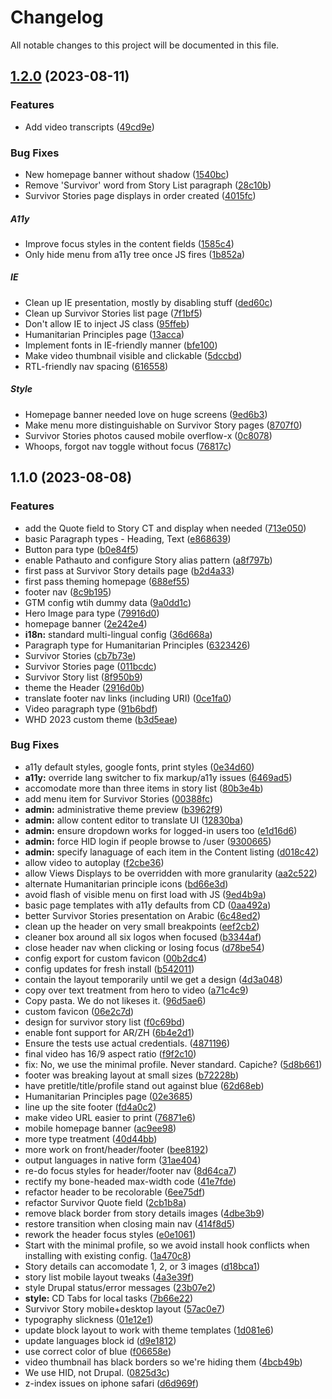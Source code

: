 <!--- BEGIN HEADER -->
# Changelog

All notable changes to this project will be documented in this file.
<!--- END HEADER -->

## [1.2.0](https://github.com/UN-OCHA/whd-2023-site/compare/v1.1.0...v1.2.0) (2023-08-11)

### Features

* Add video transcripts ([49cd9e](https://github.com/UN-OCHA/whd-2023-site/commit/49cd9ea42709d7789ab963b24a1f50b199dcbede))

### Bug Fixes

* New homepage banner without shadow ([1540bc](https://github.com/UN-OCHA/whd-2023-site/commit/1540bc7d6c987608ebee778201da2d06bc4f2e58))
* Remove 'Survivor' word from Story List paragraph ([28c10b](https://github.com/UN-OCHA/whd-2023-site/commit/28c10bdce3bb9421456d0d6b72952fee65211058))
* Survivor Stories page displays in order created ([4015fc](https://github.com/UN-OCHA/whd-2023-site/commit/4015fc0da510dbbbfeaa0009ff6a0c06895d4673))

##### A11y

* Improve focus styles in the content fields ([1585c4](https://github.com/UN-OCHA/whd-2023-site/commit/1585c44e89350e0f42245a89ab0332791b3ff104))
* Only hide menu from a11y tree once JS fires ([1b852a](https://github.com/UN-OCHA/whd-2023-site/commit/1b852a67da6f3edec68a82ad8e4921624b3a69f1))

##### IE

* Clean up IE presentation, mostly by disabling stuff ([ded60c](https://github.com/UN-OCHA/whd-2023-site/commit/ded60ce186758e61db4b32fafc51ccdb79602c18))
* Clean up Survivor Stories list page ([7f1bf5](https://github.com/UN-OCHA/whd-2023-site/commit/7f1bf5f95e8228af1fdb0cf14be003918fe083cc))
* Don't allow IE to inject JS class ([95ffeb](https://github.com/UN-OCHA/whd-2023-site/commit/95ffeb314f0e330d3e72ab519590796d642ba6f0))
* Humanitarian Principles page ([13acca](https://github.com/UN-OCHA/whd-2023-site/commit/13acca37a644d756c5777c580423cce26336fb6c))
* Implement fonts in IE-friendly manner ([bfe100](https://github.com/UN-OCHA/whd-2023-site/commit/bfe100b9d52a6e2b1cc4cf5fe8ea6bb75bc90ce3))
* Make video thumbnail visible and clickable ([5dccbd](https://github.com/UN-OCHA/whd-2023-site/commit/5dccbdf82604e29418f1b20cc246d952e6497a74))
* RTL-friendly nav spacing ([616558](https://github.com/UN-OCHA/whd-2023-site/commit/61655897b19dd9ee8283af4cf83ceb837ec517ec))

##### Style

* Homepage banner needed love on huge screens ([9ed6b3](https://github.com/UN-OCHA/whd-2023-site/commit/9ed6b312f8e3925827010b02111fa98ed2391b47))
* Make menu more distinguishable on Survivor Story pages ([8707f0](https://github.com/UN-OCHA/whd-2023-site/commit/8707f0301f2b1625646bb0885113e2b8bc340ccf))
* Survivor Stories photos caused mobile overflow-x ([0c8078](https://github.com/UN-OCHA/whd-2023-site/commit/0c807870ced00d908f93c51a9439385bd1422f64))
* Whoops, forgot nav toggle without focus ([76817c](https://github.com/UN-OCHA/whd-2023-site/commit/76817cdd38cc79533d28a3f2534f93e75cb0138f))


## 1.1.0 (2023-08-08)


### Features

* add the Quote field to Story CT and display when needed ([713e050](https://github.com/UN-OCHA/whd-2023-site/commit/713e0504f2611d2f8e5ae8ff24e555b406cb89c5))
* basic Paragraph types - Heading, Text ([e868639](https://github.com/UN-OCHA/whd-2023-site/commit/e868639c75c8ac4f2bb751ddb15a8281359aae44))
* Button para type ([b0e84f5](https://github.com/UN-OCHA/whd-2023-site/commit/b0e84f5d6578d5bde4651c7b7be21cd65c5bdb72))
* enable Pathauto and configure Story alias pattern ([a8f797b](https://github.com/UN-OCHA/whd-2023-site/commit/a8f797bb8a18b321d56d9e74386b11fe2bdd4bf0))
* first pass at Survivor Story details page ([b2d4a33](https://github.com/UN-OCHA/whd-2023-site/commit/b2d4a33c3d45bf97307e33c38bc68a39295a47eb))
* first pass theming homepage ([688ef55](https://github.com/UN-OCHA/whd-2023-site/commit/688ef55d88b6bc84bb29852d803763556a7ba915))
* footer nav ([8c9b195](https://github.com/UN-OCHA/whd-2023-site/commit/8c9b19541a3ff70e48002562252d9e8ab87f3d2e))
* GTM config wtih dummy data ([9a0dd1c](https://github.com/UN-OCHA/whd-2023-site/commit/9a0dd1c4ef585d6cb7d23423716ee7b3f80e5f1f))
* Hero Image para type ([79916d0](https://github.com/UN-OCHA/whd-2023-site/commit/79916d0117c6d2ac43353b0b59fcfe9cc8734b6b))
* homepage banner ([2e242e4](https://github.com/UN-OCHA/whd-2023-site/commit/2e242e49e58e494faaf84e36254d25c2db93ff83))
* **i18n:** standard multi-lingual config ([36d668a](https://github.com/UN-OCHA/whd-2023-site/commit/36d668a2d4d2aaa374aec59937951aeafa5c5470))
* Paragraph type for Humanitarian Principles ([6323426](https://github.com/UN-OCHA/whd-2023-site/commit/63234262fdb547b847b607760618823a1ed44fd5))
* Survivor Stories ([cb7b73e](https://github.com/UN-OCHA/whd-2023-site/commit/cb7b73edbc471dff96c0c7f3e25fea0d5ea4cfcc))
* Survivor Stories page ([011bcdc](https://github.com/UN-OCHA/whd-2023-site/commit/011bcdc826b83551035f126e3933340f3c7566c6))
* Survivor Story list ([8f950b9](https://github.com/UN-OCHA/whd-2023-site/commit/8f950b9d7daf77ebc0d04d2d0a6eb8b94d611929))
* theme the Header ([2916d0b](https://github.com/UN-OCHA/whd-2023-site/commit/2916d0bb52dadfa14a8a4449f42882f32fb2115b))
* translate footer nav links (including URI) ([0ce1fa0](https://github.com/UN-OCHA/whd-2023-site/commit/0ce1fa0868d31ce2f2f3b35155112f66d25d200b))
* Video paragraph type ([91b6bdf](https://github.com/UN-OCHA/whd-2023-site/commit/91b6bdfb5690c3f42f380690a91e95e997399303))
* WHD 2023 custom theme ([b3d5eae](https://github.com/UN-OCHA/whd-2023-site/commit/b3d5eaebb9efe1b8905ab52f97b80dc2bb4c11fc))


### Bug Fixes

* a11y default styles, google fonts, print styles ([0e34d60](https://github.com/UN-OCHA/whd-2023-site/commit/0e34d606073f01bce74914bb788d67556842c44e))
* **a11y:** override lang switcher to fix markup/a11y issues ([6469ad5](https://github.com/UN-OCHA/whd-2023-site/commit/6469ad545032d4d2f1c9b9ebe92989d7a13c0000))
* accomodate more than three items in story list ([80b3e4b](https://github.com/UN-OCHA/whd-2023-site/commit/80b3e4b4a2805c0ed74238077b7b6690821f3e9e))
* add menu item for Survivor Stories ([00388fc](https://github.com/UN-OCHA/whd-2023-site/commit/00388fcdf87269f921a15cfc65ff768a51717bd6))
* **admin:** administrative theme preview ([b3962f9](https://github.com/UN-OCHA/whd-2023-site/commit/b3962f9efbf5b635d56ae658bdf957a4eb979807))
* **admin:** allow content editor to translate UI ([12830ba](https://github.com/UN-OCHA/whd-2023-site/commit/12830ba99ae274a9c9396940831ad512d46b27ca))
* **admin:** ensure dropdown works for logged-in users too ([e1d16d6](https://github.com/UN-OCHA/whd-2023-site/commit/e1d16d6616ac01fa331112155d0e2a6236508d19))
* **admin:** force HID login if people browse to /user ([9300665](https://github.com/UN-OCHA/whd-2023-site/commit/93006656e73ec7bb8663a470e6a8b4d648a8a162))
* **admin:** specify lanaguage of each item in the Content listing ([d018c42](https://github.com/UN-OCHA/whd-2023-site/commit/d018c4228cac34e2651ddcc6bb0b59460a810d17))
* allow video to autoplay ([f2cbe36](https://github.com/UN-OCHA/whd-2023-site/commit/f2cbe3616ced9755561fc90fb9a5b3bc56eb49f0))
* allow Views Displays to be overridden with more granularity ([aa2c522](https://github.com/UN-OCHA/whd-2023-site/commit/aa2c522fc6ac1ade6e40493f74312c3ad337b38e))
* alternate Humanitarian principle icons ([bd66e3d](https://github.com/UN-OCHA/whd-2023-site/commit/bd66e3d87051d88a44c4d26516b557970e1ec52b))
* avoid flash of visible menu on first load with JS ([9ed4b9a](https://github.com/UN-OCHA/whd-2023-site/commit/9ed4b9ab785cdd9e14f159ca73fc9c2cedd6eecd))
* basic page templates with a11y defaults from CD ([0aa492a](https://github.com/UN-OCHA/whd-2023-site/commit/0aa492ae513cb144f2e1ee2bc053f41bc66fcba7))
* better Survivor Stories presentation on Arabic ([6c48ed2](https://github.com/UN-OCHA/whd-2023-site/commit/6c48ed258213fc8df231c31da76bd40632b354c5))
* clean up the header on very small breakpoints ([eef2cb2](https://github.com/UN-OCHA/whd-2023-site/commit/eef2cb24164ced4b3533e6a99650d81ccfa9bd46))
* cleaner box around all six logos when focused ([b3344af](https://github.com/UN-OCHA/whd-2023-site/commit/b3344af5fc399ff265775d37604c131c5e58cc46))
* close header nav when clicking or losing focus ([d78be54](https://github.com/UN-OCHA/whd-2023-site/commit/d78be543a4826df06bedb252ff408e1e29587f70))
* config export for custom favicon ([00b2dc4](https://github.com/UN-OCHA/whd-2023-site/commit/00b2dc4be1ec1e91581bbe11a12a018dbe936126))
* config updates for fresh install ([b542011](https://github.com/UN-OCHA/whd-2023-site/commit/b542011cdf106af02aab28d9d5af9bb372c4b029))
* contain the layout temporarily until we get a design ([4d3a048](https://github.com/UN-OCHA/whd-2023-site/commit/4d3a0484f0f113a4f3b9c1cfa9cf1aaca3fe0259))
* copy over text treatment from hero to video ([a71c4c9](https://github.com/UN-OCHA/whd-2023-site/commit/a71c4c9b44a53fdb0b8b2914dbdcf8beb6bd5d16))
* Copy pasta. We do not likeses it. ([96d5ae6](https://github.com/UN-OCHA/whd-2023-site/commit/96d5ae63f6e522b3ca22af29250e83bc20d480fe))
* custom favicon ([06e2c7d](https://github.com/UN-OCHA/whd-2023-site/commit/06e2c7dd5969a38a2ab837bf34be3b0ddb7ccc46))
* design for survivor story list ([f0c69bd](https://github.com/UN-OCHA/whd-2023-site/commit/f0c69bd91dddd4ca7868158ca748c57ddb9759df))
* enable font support for AR/ZH ([6b4e2d1](https://github.com/UN-OCHA/whd-2023-site/commit/6b4e2d173a9107ec29322ba7fc10f022c1d5f35a))
* Ensure the tests use actual credentials. ([4871196](https://github.com/UN-OCHA/whd-2023-site/commit/48711966e748dda09115031c822ba7af8a7a748e))
* final video has 16/9 aspect ratio ([f9f2c10](https://github.com/UN-OCHA/whd-2023-site/commit/f9f2c10eed18a8e186609fc544c10f78e95c5d57))
* fix: No, we use the minimal profile. Never standard. Capiche? ([5d8b661](https://github.com/UN-OCHA/whd-2023-site/commit/5d8b6617c9ee9601ea92f3bb0ae2d75915b138dc))
* footer was breaking layout at small sizes ([b72228b](https://github.com/UN-OCHA/whd-2023-site/commit/b72228bc0197f6b6445418b1e414c6d174578c5d))
* have pretitle/title/profile stand out against blue ([62d68eb](https://github.com/UN-OCHA/whd-2023-site/commit/62d68eb345cff9d53cd17a7fd2dd05d533a17747))
* Humanitarian Principles page ([02e3685](https://github.com/UN-OCHA/whd-2023-site/commit/02e36850a4f13e8f698af759c502b3be1b358adc))
* line up the site footer ([fd4a0c2](https://github.com/UN-OCHA/whd-2023-site/commit/fd4a0c2a1b7b82cb6a254ba3c60aa153fac20d75))
* make video URL easier to print ([76871e6](https://github.com/UN-OCHA/whd-2023-site/commit/76871e61c12cd55fecbb82def3036227e0c01c0e))
* mobile homepage banner ([ac9ee98](https://github.com/UN-OCHA/whd-2023-site/commit/ac9ee98136338e941221c830ffb67e00415785be))
* more type treatment ([40d44bb](https://github.com/UN-OCHA/whd-2023-site/commit/40d44bbe692a664f78023e9c717cd9c7a9816dcd))
* more work on front/header/footer ([bee8192](https://github.com/UN-OCHA/whd-2023-site/commit/bee819212a503d73edd59a692d916dc94372bb7f))
* output languages in native form ([31ae404](https://github.com/UN-OCHA/whd-2023-site/commit/31ae4043cefed43846dc5aaf7132cfae1ec7d314))
* re-do focus styles for header/footer nav ([8d64ca7](https://github.com/UN-OCHA/whd-2023-site/commit/8d64ca7a91220a5c654124d8df74488b511dd387))
* rectify my bone-headed max-width code ([41e7fde](https://github.com/UN-OCHA/whd-2023-site/commit/41e7fde9b87027f14527cfa65d6e0242d0fc2cb9))
* refactor header to be recolorable ([6ee75df](https://github.com/UN-OCHA/whd-2023-site/commit/6ee75df597c2d4c6da56bc08b19c16fb53520e30))
* refactor Survivor Quote field ([2cb1b8a](https://github.com/UN-OCHA/whd-2023-site/commit/2cb1b8ab412d9d834ad574e629f6aa8bb9d50965))
* remove black border from story details images ([4dbe3b9](https://github.com/UN-OCHA/whd-2023-site/commit/4dbe3b9b43bd078d8c7b6ce73b3904c9ce74889f))
* restore transition when closing main nav ([414f8d5](https://github.com/UN-OCHA/whd-2023-site/commit/414f8d5542ae895764cc6d67c1d1d209c81ef1d2))
* rework the header focus styles ([e0e1061](https://github.com/UN-OCHA/whd-2023-site/commit/e0e106193ded5ff1258559c4231720ba1cc2ff59))
* Start with the minimal profile, so we avoid install hook conflicts when installing with existing config. ([1a470c8](https://github.com/UN-OCHA/whd-2023-site/commit/1a470c8a8893f9886d5b1560159b789eb113cca3))
* Story details can accomodate 1, 2, or 3 images ([d18bca1](https://github.com/UN-OCHA/whd-2023-site/commit/d18bca114f5a5c28124fb5d83298f04d9c1ed951))
* story list mobile layout tweaks ([4a3e39f](https://github.com/UN-OCHA/whd-2023-site/commit/4a3e39fa5e626e3c180bd5405faa42e88f14df9b))
* style Drupal status/error messages ([23b07e2](https://github.com/UN-OCHA/whd-2023-site/commit/23b07e2183734c86524d6a5d397914a269f8a780))
* **style:** CD Tabs for local tasks ([7b66e22](https://github.com/UN-OCHA/whd-2023-site/commit/7b66e2247be38a2770230ea6dca74c2da240157d))
* Survivor Story mobile+desktop layout ([57ac0e7](https://github.com/UN-OCHA/whd-2023-site/commit/57ac0e7ca803342a8e61fe26ccac5b1db2b530e3))
* typography slickness ([01e12e1](https://github.com/UN-OCHA/whd-2023-site/commit/01e12e1af7bacf2705437fd0422b0b36b7a7b796))
* update block layout to work with theme templates ([1d081e6](https://github.com/UN-OCHA/whd-2023-site/commit/1d081e60f34f79bae984ec2e629bb6fa2fcc5422))
* update languages block id ([d9e1812](https://github.com/UN-OCHA/whd-2023-site/commit/d9e181263c43803d89143fb905b536a1564ad396))
* use correct color of blue ([f06658e](https://github.com/UN-OCHA/whd-2023-site/commit/f06658eccca3cdc769a1e1d77c92213be3093661))
* video thumbnail has black borders so we're hiding them ([4bcb49b](https://github.com/UN-OCHA/whd-2023-site/commit/4bcb49bd8204cf95832f06745e59d309c2efb888))
* We use HID, not Drupal. ([0825d3c](https://github.com/UN-OCHA/whd-2023-site/commit/0825d3c801e53184f82c7a4768977b2a4e766958))
* z-index issues on iphone safari ([d6d969f](https://github.com/UN-OCHA/whd-2023-site/commit/d6d969fe0a2dddede5de051f7e8f38317dd87ddb))
